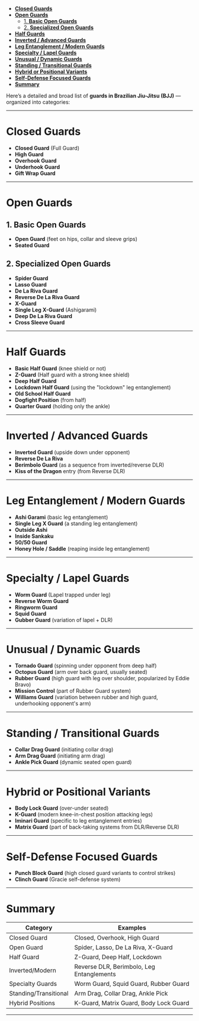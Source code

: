 - [**Closed Guards**](#closed-guards)
- [**Open Guards**](#open-guards)
  - [1. **Basic Open Guards**](#1-basic-open-guards)
  - [2. **Specialized Open Guards**](#2-specialized-open-guards)
- [**Half Guards**](#half-guards)
- [**Inverted / Advanced Guards**](#inverted--advanced-guards)
- [**Leg Entanglement / Modern Guards**](#leg-entanglement--modern-guards)
- [**Specialty / Lapel Guards**](#specialty--lapel-guards)
- [**Unusual / Dynamic Guards**](#unusual--dynamic-guards)
- [**Standing / Transitional Guards**](#standing--transitional-guards)
- [**Hybrid or Positional Variants**](#hybrid-or-positional-variants)
- [**Self-Defense Focused Guards**](#self-defense-focused-guards)
- [**Summary**](#summary)

Here’s a detailed and broad list of **guards in Brazilian Jiu-Jitsu (BJJ)** — organized into categories:

---

# **Closed Guards**

- **Closed Guard** (Full Guard)
- **High Guard**
- **Overhook Guard**
- **Underhook Guard**
- **Gift Wrap Guard**

---

# **Open Guards**

## 1. **Basic Open Guards**
- **Open Guard** (feet on hips, collar and sleeve grips)
- **Seated Guard**

## 2. **Specialized Open Guards**
- **Spider Guard**
- **Lasso Guard**
- **De La Riva Guard**
- **Reverse De La Riva Guard**
- **X-Guard**
- **Single Leg X-Guard** (Ashigarami)
- **Deep De La Riva Guard**
- **Cross Sleeve Guard**

---

# **Half Guards**

- **Basic Half Guard** (knee shield or not)
- **Z-Guard** (Half guard with a strong knee shield)
- **Deep Half Guard**
- **Lockdown Half Guard** (using the "lockdown" leg entanglement)
- **Old School Half Guard**
- **Dogfight Position** (from half)
- **Quarter Guard** (holding only the ankle)

---

# **Inverted / Advanced Guards**

- **Inverted Guard** (upside down under opponent)
- **Reverse De La Riva**
- **Berimbolo Guard** (as a sequence from inverted/reverse DLR)
- **Kiss of the Dragon** entry (from Reverse DLR)

---

# **Leg Entanglement / Modern Guards**

- **Ashi Garami** (basic leg entanglement)
- **Single Leg X Guard** (a standing leg entanglement)
- **Outside Ashi**
- **Inside Sankaku**
- **50/50 Guard**
- **Honey Hole / Saddle** (reaping inside leg entanglement)

---

# **Specialty / Lapel Guards**

- **Worm Guard** (Lapel trapped under leg)
- **Reverse Worm Guard**
- **Ringworm Guard**
- **Squid Guard**
- **Gubber Guard** (variation of lapel + DLR)

---

# **Unusual / Dynamic Guards**

- **Tornado Guard** (spinning under opponent from deep half)
- **Octopus Guard** (arm over back guard, usually seated)
- **Rubber Guard** (high guard with leg over shoulder, popularized by Eddie Bravo)
- **Mission Control** (part of Rubber Guard system)
- **Williams Guard** (variation between rubber and high guard, underhooking opponent's arm)

---

# **Standing / Transitional Guards**

- **Collar Drag Guard** (initiating collar drag)
- **Arm Drag Guard** (initiating arm drag)
- **Ankle Pick Guard** (dynamic seated open guard)

---

# **Hybrid or Positional Variants**

- **Body Lock Guard** (over-under seated)
- **K-Guard** (modern knee-in-chest position attacking legs)
- **Iminari Guard** (specific to leg entanglement entries)
- **Matrix Guard** (part of back-taking systems from DLR/Reverse DLR)

---

# **Self-Defense Focused Guards**

- **Punch Block Guard** (high closed guard variants to control strikes)
- **Clinch Guard** (Gracie self-defense system)

---

# **Summary**

| Category            | Examples                                                   |
|---------------------|-------------------------------------------------------------|
| Closed Guard         | Closed, Overhook, High Guard                               |
| Open Guard           | Spider, Lasso, De La Riva, X-Guard                         |
| Half Guard           | Z-Guard, Deep Half, Lockdown                               |
| Inverted/Modern      | Reverse DLR, Berimbolo, Leg Entanglements                   |
| Specialty Guards     | Worm Guard, Squid Guard, Rubber Guard                      |
| Standing/Transitional| Arm Drag, Collar Drag, Ankle Pick                          |
| Hybrid Positions     | K-Guard, Matrix Guard, Body Lock Guard                     |

---
